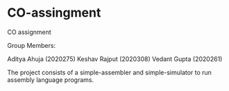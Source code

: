# CO-assingment
CO assignment

Group Members:

Aditya Ahuja (2020275)
Keshav Rajput (2020308)
Vedant Gupta (2020261)

The project consists of a simple-assembler and simple-simulator to run assembly language programs.
